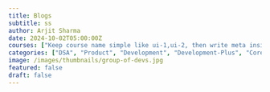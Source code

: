 ```yaml
---
title: Blogs
subtitle: ss
author: Arjit Sharma
date: 2024-10-02T05:00:00Z
courses: ["Keep course name simple like ui-1,ui-2, then write meta inside data/course-info.json page with same key (ui)", "Category in course-info.json is just for display, what matters is category in blog markdown file"]
categories: ["DSA", "Product", "Development", "Development-Plus", "Core-CS", "System Design"]
image: /images/thumbnails/group-of-devs.jpg
featured: false
draft: false
---
```

